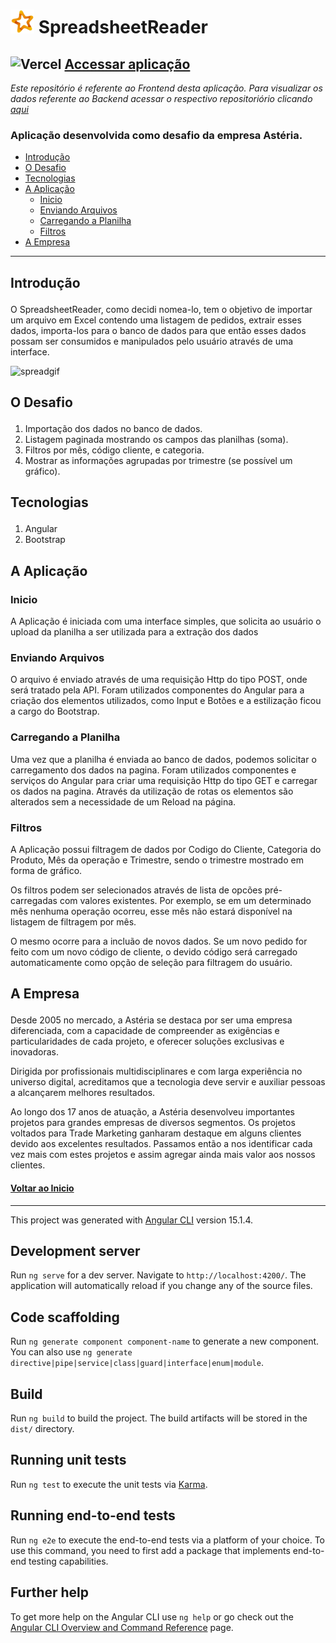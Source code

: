 # <img id='start' width='38px' src='./src/assets/img/logoiconwbg.png'> SpreadsheetReader 

## ![Vercel](https://vercelbadge.vercel.app/api/holiv/SpreadsheetReader-Angular) [Accessar aplicação](https://spreadsheet-reader.vercel.app/)

<i>Este repositório é referente ao Frontend desta aplicação. Para visualizar os dados referente ao Backend acessar o respectivo repositoriório clicando [aqui](https://github.com/Holiv/SpreadsheetReader-ASP.NETCoreWebAPI)</i>
### Aplicação desenvolvida como desafio da empresa Astéria.

- <a href="#intro">Introdução</a>
- <a href="#desafio">O Desafio</a>
- <a href="#tech">Tecnologias</a>
- <a href="#apli">A Aplicação</a>
  - <a href="#inicio">Inicio</a>
  - <a href="#env">Enviando Arquivos</a>
  - <a href="#carr">Carregando a Planilha</a>
  - <a href='#filtro'>Filtros</a>
- <a href="#emp">A Empresa</a>

---
## <p id="#intro">Introdução</p>

O SpreadsheetReader, como decidi nomea-lo, tem o objetivo de importar um arquivo em Excel contendo uma listagem de pedidos, extrair esses dados, importa-los para o banco de dados para que então esses dados possam ser consumidos e manipulados pelo usuário através de uma interface.

![spreadgif](https://user-images.githubusercontent.com/97141987/218546270-14577d20-4550-46dc-92cf-4a943c90714e.gif)

## <p id="#desafio">O Desafio</p>

1. Importação dos dados no banco de dados.
2. Listagem paginada mostrando os campos das planilhas (soma).
3. Filtros por mês, código cliente, e categoria.
4. Mostrar as informações agrupadas por trimestre (se possível um gráfico).
## <p id="#tech">Tecnologias</p>
1. Angular
2. Bootstrap

## <p id="#apli">A Aplicação</p>
### <p id="#inicio">Inicio</p>
A Aplicação é iniciada com uma interface simples, que solicita ao usuário o upload da planilha a ser utilizada para a extração dos dados

### <p id="#env">Enviando Arquivos</p>
O arquivo é enviado através de uma requisição Http do tipo POST, onde será tratado pela API.
Foram utilizados componentes do Angular para a criação dos elementos utilizados, como Input e Botões e a estilização ficou a cargo do Bootstrap.

### <p id="#carr">Carregando a Planilha</p>
Uma vez que a planilha é enviada ao banco de dados, podemos solicitar o carregamento dos dados na pagina.
Foram utilizados componentes e serviços do Angular para criar uma requisição Http do tipo GET e carregar os dados na pagina. 
Através da utilização de rotas os elementos são alterados sem a necessidade de um Reload na página.

### <p id="#filtro">Filtros</p>
A Aplicação possui filtragem de dados por Codigo do Cliente, Categoria do Produto, Mês da operação e Trimestre, sendo o trimestre mostrado em forma de gráfico.

Os filtros podem ser selecionados através de lista de opcões pré-carregadas com valores existentes. Por exemplo, se em um determinado mês nenhuma operação ocorreu, esse mês não estará disponível na listagem de filtragem por mês.

O mesmo ocorre para a incluão de novos dados. Se um novo pedido for feito com um novo código de cliente, o devido código será carregado automaticamente como opção de seleção para filtragem do usuário.

## <p id="#carr">A Empresa</p>
Desde 2005 no mercado, a Astéria se destaca por ser uma empresa diferenciada, com a capacidade de compreender as exigências e particularidades de cada projeto, e oferecer soluções exclusivas e inovadoras.

Dirigida por profissionais multidisciplinares e com larga experiência no universo digital, acreditamos que a tecnologia deve servir e auxiliar pessoas a alcançarem melhores resultados.

Ao longo dos 17 anos de atuação, a Astéria desenvolveu importantes projetos para grandes empresas de diversos segmentos. Os projetos voltados para Trade Marketing ganharam destaque em alguns clientes devido aos excelentes resultados. Passamos então a nos identificar cada vez mais com estes projetos e assim agregar ainda mais valor aos nossos clientes.
#### <a href="#start">Voltar ao Inicio</a>
---

This project was generated with [Angular CLI](https://github.com/angular/angular-cli) version 15.1.4.

## Development server

Run `ng serve` for a dev server. Navigate to `http://localhost:4200/`. The application will automatically reload if you change any of the source files.

## Code scaffolding

Run `ng generate component component-name` to generate a new component. You can also use `ng generate directive|pipe|service|class|guard|interface|enum|module`.

## Build

Run `ng build` to build the project. The build artifacts will be stored in the `dist/` directory.

## Running unit tests

Run `ng test` to execute the unit tests via [Karma](https://karma-runner.github.io).

## Running end-to-end tests

Run `ng e2e` to execute the end-to-end tests via a platform of your choice. To use this command, you need to first add a package that implements end-to-end testing capabilities.

## Further help

To get more help on the Angular CLI use `ng help` or go check out the [Angular CLI Overview and Command Reference](https://angular.io/cli) page.
